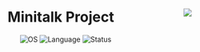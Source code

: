 <div align="center">

# Minitalk Project <img align="right" src="https://user-images.githubusercontent.com/102881479/215282296-839ce5e6-5982-41f6-ba56-7e408f6ca9f8.png" /> 

<p align="center">
    <img src="https://img.shields.io/badge/OS-Linux-blue" alt="OS">
    <img src="https://img.shields.io/badge/Language-C%20%7C%20C%2B%2B-blue.svg" alt="Language">
    <img src="https://img.shields.io/badge/Status-Completed-brightgreen.svg" alt="Status">
</p>

</div>
